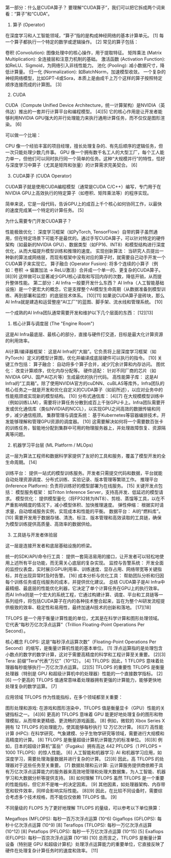 第一部分：什么是CUDA算子？
要理解“CUDA算子”，我们可以把它拆成两个词来看：“算子”和“CUDA”。

1. 算子 (Operator)

在深度学习和人工智能领域，“算子”指的是构成神经网络的基本计算单元。 [1] 每一个算子都执行一个特定的数学或逻辑操作。 [2]
常见的算子包括：

卷积 (Convolution): 图像处理中的核心操作，用于提取特征。
矩阵乘法 (Matrix Multiplication): 全连接层和注意力机制的基础。
激活函数 (Activation Function): 如ReLU、Sigmoid，为网络引入非线性能力。
池化 (Pooling): 减小数据尺寸，降低计算量。
归一化 (Normalization): 如BatchNorm，加速模型收敛。
一个复杂的神经网络模型，比如GPT-4或Sora，本质上是由成千上万个这样的算子按照特定顺序连接而成的计算图。 [3]

2. CUDA

CUDA（Compute Unified Device Architecture，统一计算架构）是NVIDIA（英伟达）推出的一套并行计算平台和编程模型。 [4][5]
它的核心作用是让开发者能够利用NVIDIA GPU强大的并行处理能力来执行通用计算任务，而不仅仅是图形渲染。 [6]

可以做一个比喻：

CPU 像一个经验丰富的项目经理，擅长处理复杂的、有先后顺序的逻辑任务，但一次只能处理少数几件事。
GPU
像一个拥有数千名工人的大型工厂，每个工人能力单一，但他们可以同时执行同一个简单的任务。这种“大规模并行”的特性，恰好与深度学习中算子（尤其是矩阵和张量）的计算需求完美契合。 [6]

3. CUDA算子 (CUDA Operator)

CUDA算子就是使用CUDA编程模型（通常是CUDA C/C++）编写，专门用于在NVIDIA GPU上高效执行的特定算子（如卷积、矩阵乘法等）的程序实现。

简单来说，它是一段代码，告诉GPU上的成百上千个核心如何协同工作，以最快的速度完成某一个特定的计算任务。 [5]

为什么需要专门开发CUDA算子？

性能极致优化： 深度学习框架（如PyTorch, TensorFlow）自带的算子虽然通用，但在特定场景下可能不是最优的。通过手写CUDA算子，可以针对特定的硬件架构（如最新的NVIDIA
GPU）、数据类型（如FP16、INT8）和模型结构进行深度优化，从而大幅提升模型训练和推理的速度。
实现创新算法： 当研究人员提出一种新的算法或网络层，而现有框架中没有对应的算子时，就需要自己动手开发一个CUDA算子来实现它。
算子融合 (Operator Fusion): 将多个连续的小算子（例如：卷积 -> 偏置加法 ->
ReLU激活）合并成一个单一的、更复杂的CUDA算子。 [8][9] 这样做可以显著减少GPU核心读取和写回内存的次数，降低开销，从而提升整体性能。
第二部分：AI Infra 一般要开发什么东西？
AI
Infra（人工智能基础设施）是一个更宏大的概念，它是支撑整个AI模型生命周期（从数据准备到模型训练、再到部署和监控）的底层技术体系。 [10][11]
如果说CUDA算子是砖块，那么AI Infra就是建造和运营整座“AI工厂”的蓝图、脚手架、流水线和管理系统。 [10]

一个成熟的AI Infra团队通常需要开发和维护以下几个层面的东西： [12][13]

1. 核心计算与调度层 (The "Engine Room")

这是AI Infra最底层、最核心的部分，直接与硬件打交道，目标是最大化计算资源的利用效率。

AI计算/编译器框架： 这是AI
Infra的“大脑”。它负责将上层深度学习框架（如PyTorch）定义的模型计算图，优化并编译成底层硬件可以执行的指令。 [10] 关键工作包括：
算子融合： 自动将多个算子合并，减少冗余计算和内存访问。
图优化： 改变计算顺序，优化内存分配等。
硬件适配： 针对不同厂商的芯片（如NVIDIA GPU、国产AI芯片等）生成最优的执行代码。
高性能算子库： 这是AI
Infra的“工具箱”。除了使用NVIDIA官方的cuDNN、cuBLAS等库外，Infra团队的核心任务之一就是开发和优化自定义的CUDA算子（如前所述），以应对业务中的性能瓶颈或实现新的模型结构。 [10]
分布式通信库： [4][7] 在大规模模型训练中（例如训练LLM），需要将计算任务分散到成百上千张GPU卡上。Infra团队需要开发或优化通信库（类似NVIDIA的NCCL），以实现GPU之间高效的数据传输和同步，减少通信瓶颈。
集群管理与调度系统： 基于Kubernetes等容器编排技术，开发能够理解和管理GPU资源的调度器。 [10]
这需要解决如何将一个需要数百张卡的训练任务，智能地分配到集群中可用的物理服务器上，并处理故障恢复、资源隔离等问题。

2. 机器学习平台层 (ML Platform / MLOps)

这一层为算法工程师和数据科学家提供了友好的工具和服务，覆盖了模型开发的全生命周期。 [14]

训练平台： 提供一站式的模型训练服务。开发者只需提交代码和数据，平台就能自动处理资源调度、分布式训练、实验记录、版本管理等繁琐工作。
推理平台 (Inference Platform): 负责将训练好的模型部署为在线服务。 [15] 关键开发点包括：
模型服务框架： 如Triton Inference Server，支持高并发、低延迟的模型请求。
模型优化： 提供模型量化（将FP32转为INT8）、剪枝、蒸馏等工具，以在不严重影响精度的情况下，减小模型体积、加快推理速度。
弹性伸缩： 根据实时请求量，自动增减服务实例，实现成本和性能的平衡。
数据平台： AI的“燃料库”。 [10] 需要开发用于数据存储、清洗、标注、版本管理和高效读取的工具链，确保为模型训练提供高质量、高效率的数据供给。

3. 工具链与开发者体验层

这一层是连接开发者和底层基础设施的桥梁。

统一的SDK/API/命令行工具： 提供一套简洁易用的接口，让开发者可以轻松地使用上述所有平台功能，而无需关心底层的复杂实现。
监控与告警系统： 开发全面的监控仪表盘，实时展示GPU利用率、训练速度、显存占用、网络带宽等关键指标，并在出现异常时及时告警。 [16]
成本分析与优化工具： 帮助团队分析和归因每个训练任务或在线服务的成本，并提供优化建议。
总结
CUDA算子是AI Infra中最精细、最底层的性能优化利器，它决定了单个计算任务在GPU上的执行效率。而AI
Infra则是一个宏大的系统工程，它通过构建计算、调度、平台和工具链等一系列组件，将包括CUDA算子在内的各种技术整合起来，旨在为整个AI研发流程提供极致的效率、稳定性和易用性，最终加速AI技术的创新和落地。 [17][18]

TFLOPS 是一个用于衡量计算性能的单位，尤其是在科学计算和图形处理领域。它代表“每秒万亿次浮点运算”（Trillion Floating-Point
Operations Per Second）。

核心概念
FLOPS: 这是“每秒浮点运算次数”（Floating-Point Operations Per Second）的缩写，是衡量计算机性能的基本单位。 [1]
浮点运算指的是处理包含小数点的数字的数学计算，这对于需要高精度的科学和工程计算至关重要。 [2][3]
Tera: 前缀“Tera”代表“万亿”（10^12）。 [4]
TFLOPS: 因此，1 TFLOPS 意味着处理器每秒能够执行一万亿次浮点运算。 [2][5]
TFLOPS 的重要性
TFLOPS 是衡量处理器（特别是 GPU 和超级计算机中的处理器）性能的一个直接数学指标。 [2][6] 一个更高的 TFLOPS
值通常意味着处理器拥有更强的计算能力，能够更快地处理复杂的数学运算。 [7]

应用领域
TFLOPS 作为性能指标，在多个领域都至关重要：

图形处理和游戏: 在游戏和图形渲染中，TFLOPS 值是衡量显卡（GPU）性能的关键指标之一。 [4][6] 更高的 TFLOPS 意味着 GPU
能更好地处理复杂的图形和物理模拟，从而带来更精细、更流畅的游戏画面。 [8] 例如，微软的 Xbox Series X 拥有 12 TFLOPS
的处理能力，使其能够每秒执行 12 万亿次计算。 [6][7]
高性能计算 (HPC): 在科学研究、气象建模、分子生物学研究等领域，需要进行大规模和高精度的计算。 [8] TFLOPS
是衡量超级计算机计算能力的标准单位。 [6][8] 例如，日本的超级计算机“富岳”（Fugaku）拥有高达 442 PFLOPS（1 PFLOPS = 1000
TFLOPS）的惊人性能。 [6]
人工智能和机器学习: AI 和机器学习应用，如深度学习，需要处理海量数据并进行复杂的计算。 [2][8] 因此，高 TFLOPS
的处理器对于这些任务至关重要。 [7]
数据处理和云计算:
云计算服务提供商依赖于具有万亿次浮点运算能力的服务器来高效地管理和处理大数据集，为人工智能、机器学习和大数据分析等提供支持。 [8]
如何理解 TFLOPS
虽然 TFLOPS 是一个重要的性能指标，但它并不是唯一的决定因素。 [9]
其他因素，如处理器架构、内存带宽和软件效率，同样会影响实际性能。 [8][9] 因此，在比较不同设备时，需要综合考虑多个技术规格，而不能仅仅依赖
TFLOPS 值。 [9]

不同量级的 FLOPS
为了更好地理解 TFLOPS 的量级，可以参考以下单位换算：

Megaflops (MFLOPS): 每秒一百万次浮点运算 (10^6)
Gigaflops (GFLOPS): 每秒十亿次浮点运算 (10^9) [8]
Teraflops (TFLOPS): 每秒一万亿次浮点运算 (10^12) [8]
Petaflops (PFLOPS): 每秒一千万亿次浮点运算 (10^15) [5]
Exaflops (EFLOPS): 每秒一百京次浮点运算 (10^18) [10]
总而言之，TFLOPS 是衡量计算设备（特别是 GPU
和超级计算机）处理浮点运算能力的重要单位，它直接反映了硬件在处理复杂计算任务时的速度和效率。 [11]

